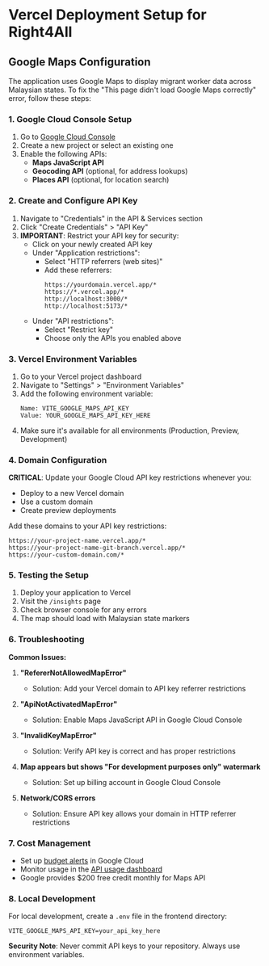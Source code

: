 # Vercel Deployment Setup for Right4All

## Google Maps Configuration

The application uses Google Maps to display migrant worker data across Malaysian states. To fix the "This page didn't load Google Maps correctly" error, follow these steps:

### 1. Google Cloud Console Setup

1. Go to [Google Cloud Console](https://console.cloud.google.com/)
2. Create a new project or select an existing one
3. Enable the following APIs:
   - **Maps JavaScript API**
   - **Geocoding API** (optional, for address lookups)
   - **Places API** (optional, for location search)

### 2. Create and Configure API Key

1. Navigate to "Credentials" in the API & Services section
2. Click "Create Credentials" > "API Key"
3. **IMPORTANT**: Restrict your API key for security:
   - Click on your newly created API key
   - Under "Application restrictions":
     - Select "HTTP referrers (web sites)"
     - Add these referrers:
       ```
       https://yourdomain.vercel.app/*
       https://*.vercel.app/*
       http://localhost:3000/*
       http://localhost:5173/*
       ```
   - Under "API restrictions":
     - Select "Restrict key"
     - Choose only the APIs you enabled above

### 3. Vercel Environment Variables

1. Go to your Vercel project dashboard
2. Navigate to "Settings" > "Environment Variables"
3. Add the following environment variable:
   ```
   Name: VITE_GOOGLE_MAPS_API_KEY
   Value: YOUR_GOOGLE_MAPS_API_KEY_HERE
   ```
4. Make sure it's available for all environments (Production, Preview, Development)

### 4. Domain Configuration

**CRITICAL**: Update your Google Cloud API key restrictions whenever you:
- Deploy to a new Vercel domain
- Use a custom domain
- Create preview deployments

Add these domains to your API key restrictions:
```
https://your-project-name.vercel.app/*
https://your-project-name-git-branch.vercel.app/*
https://your-custom-domain.com/*
```

### 5. Testing the Setup

1. Deploy your application to Vercel
2. Visit the `/insights` page
3. Check browser console for any errors
4. The map should load with Malaysian state markers

### 6. Troubleshooting

**Common Issues:**

1. **"RefererNotAllowedMapError"**
   - Solution: Add your Vercel domain to API key referrer restrictions

2. **"ApiNotActivatedMapError"**
   - Solution: Enable Maps JavaScript API in Google Cloud Console

3. **"InvalidKeyMapError"**
   - Solution: Verify API key is correct and has proper restrictions

4. **Map appears but shows "For development purposes only" watermark**
   - Solution: Set up billing account in Google Cloud Console

5. **Network/CORS errors**
   - Solution: Ensure API key allows your domain in HTTP referrer restrictions

### 7. Cost Management

- Set up [budget alerts](https://cloud.google.com/billing/docs/how-to/budgets) in Google Cloud
- Monitor usage in the [API usage dashboard](https://console.cloud.google.com/apis/dashboard)
- Google provides $200 free credit monthly for Maps API

### 8. Local Development

For local development, create a `.env` file in the frontend directory:
```env
VITE_GOOGLE_MAPS_API_KEY=your_api_key_here
```

**Security Note**: Never commit API keys to your repository. Always use environment variables.